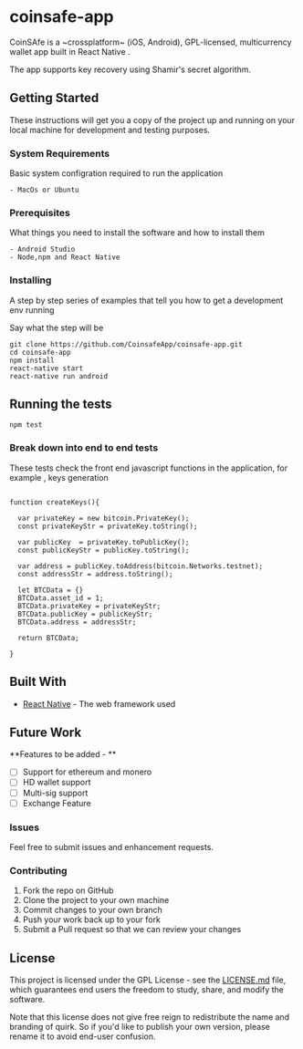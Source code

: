 # coinsafe-app

CoinSAfe is a ~crossplatform~ (iOS, Android), GPL-licensed, multicurrency wallet app built in React Native .

The app supports key recovery using Shamir's secret algorithm.


## Getting Started

These instructions will get you a copy of the project up and running on your local machine for development and testing purposes. 

### System Requirements

Basic system configration required to run the application

```
- MacOs or Ubuntu 

```
### Prerequisites

What things you need to install the software and how to install them

```
- Android Studio 
- Node,npm and React Native

```

### Installing

A step by step series of examples that tell you how to get a development env running

Say what the step will be

```
git clone https://github.com/CoinsafeApp/coinsafe-app.git
cd coinsafe-app
npm install
react-native start
react-native run android
```

## Running the tests

```
npm test
```

### Break down into end to end tests

These tests check the front end javascript functions in the application, for example , keys generation

```

function createKeys(){

  var privateKey = new bitcoin.PrivateKey();
  const privateKeyStr = privateKey.toString();

  var publicKey  = privateKey.toPublicKey();
  const publicKeyStr = publicKey.toString();

  var address = publicKey.toAddress(bitcoin.Networks.testnet);
  const addressStr = address.toString();

  let BTCData = {}
  BTCData.asset_id = 1;
  BTCData.privateKey = privateKeyStr;
  BTCData.publicKey = publicKeyStr;
  BTCData.address = addressStr;

  return BTCData;

}
```


## Built With

* [React Native](https://facebook.github.io/react-native/) - The web framework used

## Future Work

**Features to be added - **
- [ ] Support for ethereum and monero 
- [ ] HD wallet support
- [ ] Multi-sig support 
- [ ] Exchange Feature

### Issues

Feel free to submit issues and enhancement requests.

### Contributing

1. Fork the repo on GitHub
2. Clone the project to your own machine
3. Commit changes to your own branch
4. Push your work back up to your fork
5. Submit a Pull request so that we can review your changes

## License

This project is licensed under the GPL License - see the [LICENSE.md](LICENSE.md) file, which guarantees end users the freedom to study, share, and modify the software.

Note that this license does not give free reign to redistribute the name and branding of quirk. So if you'd like to publish your own version, please rename it to avoid end-user confusion.

